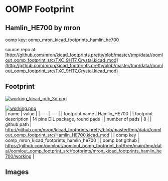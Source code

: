 # OOMP Footprint  
## Hamlin_HE700  by mron  
  
oomp key: oomp_mron_kicad_footprints_hamlin_he700  
  
source repo at: [http://github.com/mron/kicad_footprints.pretty/blob/master/tmp/data//oomlout_oomp_footprint_src/TXC_9HT7_Crystal.kicad_mod](http://github.com/mron/kicad_footprints.pretty/blob/master/tmp/data//oomlout_oomp_footprint_src/TXC_9HT7_Crystal.kicad_mod)  
## Footprint  
  
[![working_kicad_pcb_3d.png](working_kicad_pcb_3d_600.png)](working_kicad_pcb_3d.png)  
  
[![working.png](working_600.png)](working.png)  
| name | value | 
| --- | --- | 
| footprint name | Hamlin_HE700 | 
| footprint description | 14 pins DIL package, round pads | 
| number of pads | 8 | 
| github path | http://github.com/mron/kicad_footprints.pretty/blob/master/tmp/data//oomlout_oomp_footprint_src/Hamlin_HE700.kicad_mod | 
| oomp key | oomp_mron_kicad_footprints_hamlin_he700 | 
| oomp bot github | https://github.com/oomlout/oomlout_oomp_footprint_bot/tree/main/tmp/data//oomlout_oomp_footprint_src/footprints/mron_kicad_footprints_hamlin_he700/working | 
## Images  
